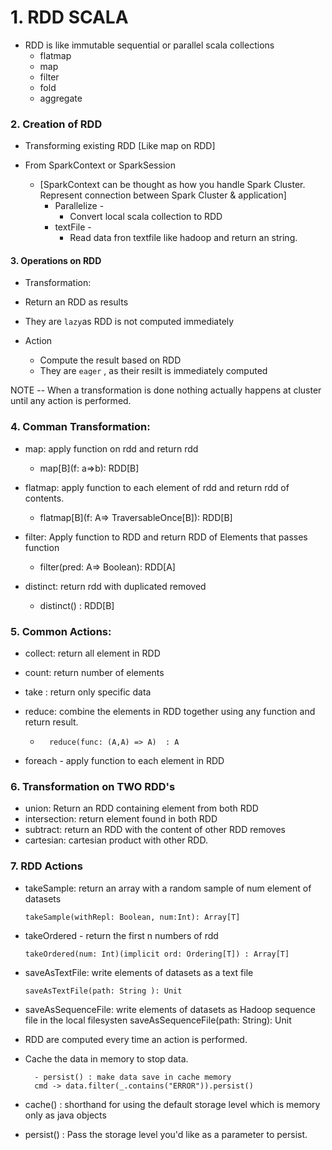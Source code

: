 # 1. RDD SCALA
*   RDD is like immutable sequential or parallel scala collections
    * flatmap
    * map
    * filter
    * fold
    * aggregate

### 2. Creation of RDD
*   Transforming existing RDD   [Like map on RDD]
*   From SparkContext or SparkSession 

    *   [SparkContext can be thought as how you handle Spark Cluster. Represent connection between Spark Cluster & application]
        *   Parallelize - 
            *   Convert local scala collection to RDD
        *   textFile    - 
            *   Read data fron textfile like hadoop and return an string.



#### 3. Operations on RDD

*   Transformation:
*   Return an RDD as results
       
*   They are `lazy`as RDD is not computed immediately

*   Action
    *   Compute the result based on RDD
    *   They are `eager` , as their resilt is immediately computed


NOTE -- When a transformation is done nothing actually happens at cluster until any action is performed.


### 4. Comman Transformation:
*   map: apply function on rdd and return rdd
    *   map[B](f: a=>b): RDD[B]

*   flatmap: apply function to each element of rdd and return rdd of contents.
    *   flatmap[B](f: A=> TraversableOnce[B]): RDD[B]

* filter: Apply function to RDD and return RDD of Elements that passes function

    *   filter(pred: A=> Boolean): RDD[A]
* distinct: return rdd with duplicated removed
    *   distinct() : RDD[B]


### 5. Common Actions:
*   collect: return all element in RDD
*   count: return number of elements
*   take : return only specific data
*   reduce: combine the elements in RDD together using any function and return result.

    *       reduce(func: (A,A) => A)  : A     
          
*   foreach -  apply function to each element in RDD


### 6. Transformation on TWO RDD's
*   union: Return an RDD containing element from both RDD
*   intersection: return element found in both RDD
*   subtract:  return an RDD with the content of other RDD removes
*   cartesian: cartesian product with other RDD.


### 7. RDD Actions
*   takeSample: return an array with a random sample of num element of datasets
    
        takeSample(withRepl: Boolean, num:Int): Array[T]
*   takeOrdered - return the first n numbers of rdd

        takeOrdered(num: Int)(implicit ord: Ordering[T]) : Array[T]

*   saveAsTextFile: write elements of datasets as a text file

        saveAsTextFile(path: String ): Unit

*   saveAsSequenceFile:  write elements of datasets as Hadoop sequence file in the local filesysten
        saveAsSequenceFile(path: String): Unit

        
* RDD are computed every time an action is performed.

* Cache the data in memory to stop data.

        - persist() : make data save in cache memory      
        cmd -> data.filter(_.contains("ERROR")).persist()




* cache() : shorthand for using the default storage level which is memory only as java objects
* persist() : Pass the storage level you'd like as a parameter to persist.
